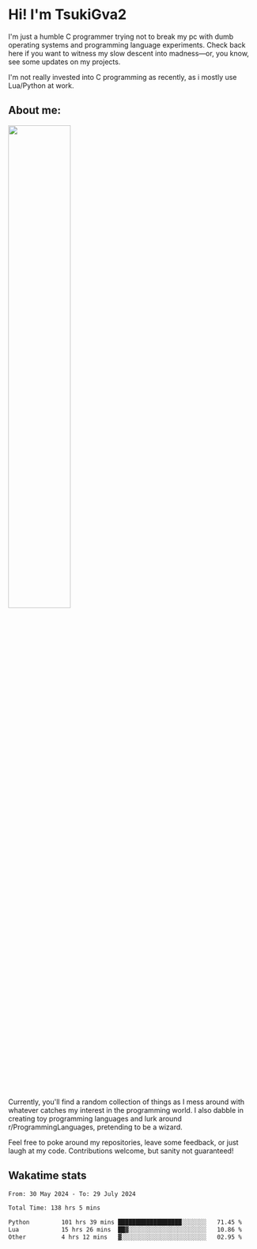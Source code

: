 # Hi! I'm TsukiGva2

I'm just a humble C programmer trying not to break my pc with dumb operating systems and programming language experiments. Check back here if you want to witness my slow descent into madness—or, you know, see some updates on my projects.

I'm not really invested into C programming as recently, as i mostly use Lua/Python at work.

## About me:

<div height="50%">
<img src="https://github.com/user-attachments/assets/390c5888-53d9-4a4c-87de-2ebc76495619" width="50%">
</div>

Currently, you'll find a random collection of things as I mess around with whatever catches my interest in the programming world. I also dabble in creating toy programming languages and lurk around r/ProgrammingLanguages, pretending to be a wizard.

Feel free to poke around my repositories, leave some feedback, or just laugh at my code. Contributions welcome, but sanity not guaranteed!

## Wakatime stats
<!--START_SECTION:waka-->

```txt
From: 30 May 2024 - To: 29 July 2024

Total Time: 138 hrs 5 mins

Python         101 hrs 39 mins ██████████████████░░░░░░░   71.45 %
Lua            15 hrs 26 mins  ██▓░░░░░░░░░░░░░░░░░░░░░░   10.86 %
Other          4 hrs 12 mins   ▓░░░░░░░░░░░░░░░░░░░░░░░░   02.95 %
```

<!--END_SECTION:waka-->
